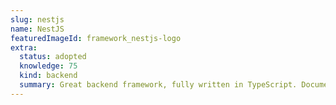 ```yaml
---
slug: nestjs
name: NestJS
featuredImageId: framework_nestjs-logo
extra:
  status: adopted
  knowledge: 75
  kind: backend
  summary: Great backend framework, fully written in TypeScript. Documentation is full of cats, what else can I ask for? 🐱.
---
```


